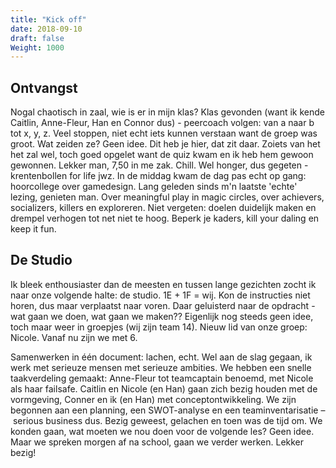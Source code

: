 ```yaml
---
title: "Kick off"
date: 2018-09-10
draft: false
Weight: 1000
---
```

## Ontvangst
Nogal chaotisch in zaal, wie is er in mijn klas? Klas gevonden (want ik kende Caitlin, Anne-Fleur, Han en Connor dus) - peercoach volgen: van a naar b tot x, y, z. Veel stoppen, niet echt iets kunnen verstaan want de groep was groot. Wat zeiden ze? Geen idee. Dit heb je hier, dat zit daar. Zoiets van het het zal wel, toch goed opgelet want de quiz kwam en ik heb hem gewoon gewonnen. Lekker man, 7,50 in me zak. Chill. Wel honger, dus gegeten - krentenbollen for life jwz. 
In de middag kwam de dag pas echt op gang: hoorcollege over gamedesign. Lang geleden sinds m'n laatste 'echte' lezing, genieten man. Over meaningful play in magic circles, over achievers, socializers, killers en exploreren. Niet vergeten: doelen duidelijk maken en drempel verhogen tot net niet te hoog. Beperk je kaders, kill your daling en keep it fun.

## De Studio
Ik bleek enthousiaster dan de meesten en tussen lange gezichten zocht ik naar onze volgende halte: de studio. 1E + 1F = wij. Kon de instructies niet horen, dus maar verplaatst naar voren. Daar geluisterd naar de opdracht - wat gaan we doen, wat gaan we maken?? Eigenlijk nog steeds geen idee, toch maar weer in groepjes (wij zijn team 14). Nieuw lid van onze groep: Nicole. Vanaf nu zijn we met 6.

Samenwerken in één document: lachen, echt. Wel aan de slag gegaan, ik werk met serieuze mensen met serieuze ambities. We hebben een snelle taakverdeling gemaakt: Anne-Fleur tot teamcaptain benoemd, met Nicole als haar failsafe. Caitlin en Nicole (en Han) gaan zich bezig houden met de vormgeving, Conner en ik (en Han) met conceptontwikkeling. We zijn begonnen aan een planning, een SWOT-analyse en een teaminventarisatie – serious business dus. 
Bezig geweest, gelachen en toen was de tijd om. We konden gaan, wat moeten we nou doen voor de volgende les? Geen idee. Maar we spreken morgen af na school, gaan we verder werken. Lekker bezig!
